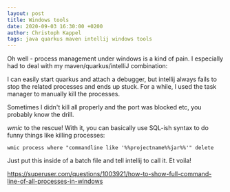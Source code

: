 ```yaml
---
layout: post
title: Windows tools
date: 2020-09-03 16:30:00 +0200
author: Christoph Kappel
tags: java quarkus maven intellij windows tools
---
```

Oh well - process management under windows is a kind of pain. I especially had to deal with my
maven/quarkus/intelliJ combination:

I can easily start quarkus and attach a debugger, but intellij always fails to stop the related
processes and ends up stuck. For a while, I used the task manager to manually kill the processes.

Sometimes I didn't kill all properly and the port was blocked etc, you probably know the drill.

_wmic_ to the rescue! With it, you can basically use SQL-ish syntax to do funny things like killing
 processes:

    wmic process where "commandline like '%%projectname%%jar%%'" delete

Just put this inside of a batch file and tell intellij to call it. Et voila!

<https://superuser.com/questions/1003921/how-to-show-full-command-line-of-all-processes-in-windows>
